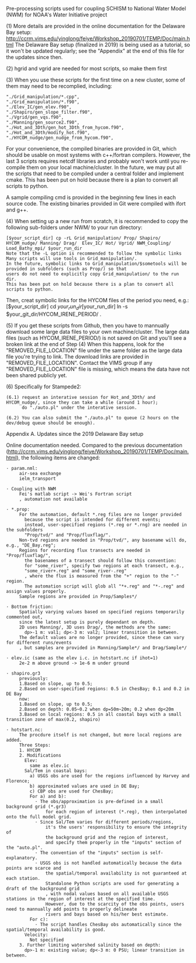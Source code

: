 Pre-processing scripts used for coupling SCHISM to National Water Model (NWM) for NOAA's Water Initiative project

(1) More details are provided in the online documentation for the Delaware Bay setup:
     http://ccrm.vims.edu/yinglong/feiye/Workshop_20190701/TEMP/Doc/main.html
     The Delaware Bay setup (finalized in 2019) is being used as a tutorial, so it won't be updated regularly;
     see the "Appendix" at the end of this file for the updates since then.


(2) hgrid and vgrid are needed for most scripts, so make them first


(3) When you use these scripts for the first time on a new cluster,
    some of them may need to be recomplied, including:
```
"./Grid_manipulation/*.cpp",
"./Grid_manipulation/*.f90",
"./Elev_IC/gen_elev.f90",
"./Shapiro/gen_slope_filter.f90",
"./Vgrid/gen_vqs.f90",
"./Manning/gen_source2.f90",
"./Hot_and_3Dth/gen_hot_3Dth_from_hycom.f90",
"./Hot_and_3Dth/modify_hot.f90",
"./HYCOM_nudge/gen_nudge_from_hycom.f90",
```
For your convenience, the compiled binaries are provided in Git,
which should be usable on most systems with c++/fortran compilers.
However, the last 3 scripts requires netcdf libraries and 
probably won't work until you re-compile them on your local machine/cluster.
In the future, we may put all the scripts that need to be compiled under a central folder
and implement cmake.
This has been put on hold because there is a plan to convert all scripts to python.

A sample compiling cmd is provided in the beginning few lines in each source code.
The existing binaries provided in Git were compiled with ifort and g++.


(4) When setting up a new run from scratch, it is recommended to copy the following sub-folders under NWM/ to your run directory:

	[$your_script_dir] cp -rL Grid_manipulation/ Prop/ Shapiro/ HYCOM_nudge/ Manning/ Drag/  Elev_IC/ Hot/ Vgrid/ NWM_Coupling/ Load_Bathy_mpi/ $your_run_dir 
    Note that the -L option is recommended to follow the symbolic links
    Many scripts will use tools in Grid_manipulation/.
    In the future, symbolic links to Grid_manipulation/$sometools will be provided in subfolders (such as Prop/) so that
    users do not need to explicitly copy Grid_manipulation/ to the run dir. 
    This has been put on hold because there is a plan to convert all scripts to python.

  Then, creat symbolic links for the HYCOM files of the period you need, e.g.:
	[$your_script_dir] cd $your_run_dir
	[$your_run_dir] ln -s $your_git_dir/HYCOM_IRENE_PERIOD/ .


(5) If you get these scripts from Github, then you have to mannually download some large data files to your own machine/cluster.
    The large data files (such as HYCOM_IRENE_PERIOD/) is not saved on Git and you'll see a broken link at the end of Step (4)
    When this happens, look for the "REMOVED_FILE_LOCATION" file under the same folder as the large data file you're trying to link.
    The download links are provided in "REMOVED_FILE_LOCATION".
    Contact the VIMS group if any "REMOVED_FILE_LOCATION" file is missing, which means the data have not been shared publicly yet.


(6) Specifically for Stampede2:

    (6.1) request an interative session for Hot_and_3Dth/ and HYCOM_nudge/, since they can take a while (around 1 hour);
          do "./auto.pl" under the interative session.

    (6.2) You can also submit the "./auto.pl" to queue (2 hours on the dev/debug queue should be enough).



Appendix A. Updates since the 2019 Delaware Bay setup

  Online documentation needed.
  Compared to the previous documentation (http://ccrm.vims.edu/yinglong/feiye/Workshop_20190701/TEMP/Doc/main.html),
  the following items are changed:

    · param.nml:
         air-sea exchange
         ielm_transport

    · Coupling with NWM
         Fei's matlab script -> Wei's Fortran script
         , automation not available

    · *.prop:
         For the automation, default *.reg files are no longer provided 
           because the script is intended for different events;
           instead, user-specified regions (*.reg or *.rng) are needed in the subfolders
           "Prop/tvd/" and "Prop/fluxflag/".
         Non-tvd regions are needed in "Prop/tvd/", any basename will do, e.g., "DE_Bay.reg";
         Regions for recording flux transects are needed in "Prop/fluxflag/",
           the basenames of a transect should follow this convention:
           for "some_river", specify two regions at each transect, e.g.,
           "some_river+.reg" and "some_river-.reg"
           , where the flux is measured from the "+" region to the "-" region.
           The automation script will glob all "*+.reg" and "*-.reg" and assign values properly.
         Sample regions are provided in Prop/Samples*/

    · Bottom friction:
         Spatially varying values based on specified regions temporarily commented out,
         since the latest setup is purely dependant on depth.
         2D uses Manning/, 3D uses Drag/, the methods are the same:
           dp>-1 m: val1; dp<-3 m: val2; linear transition in between.
         The default values are no longer provided, since these can vary for different runs/events
         , but samples are provided in Manning/Sample*/ and Drag/Sample*/

    · elev.ic (same as the elev i.c. in hotstart.nc if ihot=1)
         2e-2 m above ground -> 1e-6 m under ground

    · shapiro.gr3
         previously:
         1.Based on slope, up to 0.5;
         2.Based on user-specified regions: 0.5 in ChesBay; 0.1 and 0.2 in DE Bay
         now:
         1.Based on slope, up to 0.5;
         2.Based on depth: 0.05~0.2 when dp=50m~20m; 0.2 when dp<20m
         3.Based on local regions: 0.5 in all coastal bays with a small transition zone of max(0.2, shapiro)

    · hotstart.nc:
         The procdure itself is not changed, but more local regions are added.
         Three Steps:
         1. HYCOM
         2. Modifications 
           Elev:
             same as elev.ic
           Sal/Tem in coastal bays:
             a) USGS obs are used for the regions influenced by Harvey and Florence;
             b) approximated values are used in DE Bay;
             c) CBP obs are used for ChesBay;
             For a) and b):
               · The obs/approximation is pre-defined in a small background grid (*.gr3)
                   for each region of interest (*.reg), then interpolated onto the full model grid.
               · Since Sal/Tem varies for different periods/regions,
                   it's the users' responsibility to ensure the integrity of
                   the background grid and the region of interest,
                   and specify them properly in the "inputs" section of the "auto.pl".
               · The convention of the "inputs" section is self-explanatory.
               · USGS obs is not handled automatically because the data points are scarce and
                   the spatial/temporal availability is not guaranteed at each station.
                   Standalone Python scripts are used for generating a draft of the background grid
                   , with nodal values based on all available USGS stations in the region of interest at the specified time.
                   However, due to the scarcity of the obs points, users need to mannually add points to properly delineate 
                   rivers and bays based on his/her best estimate.
             For c):
               · The script handles ChesBay obs automatically since the spatial/temporal availability is good.
           Velocity:
             Not specified
         3. Further limiting watershed salinity based on depth: 
           dp>-1 m: existing value; dp<-3 m: 0 PSU; linear transition in between.
